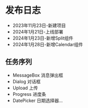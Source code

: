 # 发布日志

- 2023年11月23日-新建项目
- 2024年1月21日-上线部署
- 2024年1月23日-新增Split组件
- 2024年1月28日-新增Calendar组件

## 任务序列

- MessageBox 消息弹出框
- Dialog 对话框
- Upload 上传
- Progress 进度条
- DatePicker 日期选择器...
